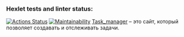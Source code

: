 ### Hexlet tests and linter status:
[![Actions Status](https://github.com/zhukata/python-project-52/actions/workflows/hexlet-check.yml/badge.svg)](https://github.com/zhukata/python-project-52/actions)
[![Maintainability](https://api.codeclimate.com/v1/badges/6cb41e3884808ddcdb19/maintainability)](https://codeclimate.com/github/zhukata/python-project-52/maintainability)
[Task_manager](https://python-project-52-zkw5.onrender.com) – это сайт, который позволяет создавать и отслеживать задачи.